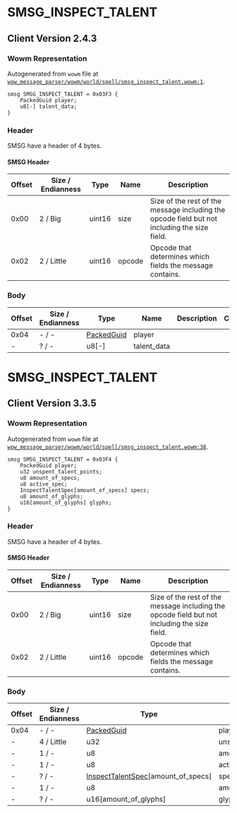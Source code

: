 # SMSG_INSPECT_TALENT

## Client Version 2.4.3

### Wowm Representation

Autogenerated from `wowm` file at [`wow_message_parser/wowm/world/spell/smsg_inspect_talent.wowm:1`](https://github.com/gtker/wow_messages/tree/main/wow_message_parser/wowm/world/spell/smsg_inspect_talent.wowm#L1).
```rust,ignore
smsg SMSG_INSPECT_TALENT = 0x03F3 {
    PackedGuid player;
    u8[-] talent_data;
}
```
### Header

SMSG have a header of 4 bytes.

#### SMSG Header

| Offset | Size / Endianness | Type   | Name   | Description |
| ------ | ----------------- | ------ | ------ | ----------- |
| 0x00   | 2 / Big           | uint16 | size   | Size of the rest of the message including the opcode field but not including the size field.|
| 0x02   | 2 / Little        | uint16 | opcode | Opcode that determines which fields the message contains.|

### Body

| Offset | Size / Endianness | Type | Name | Description | Comment |
| ------ | ----------------- | ---- | ---- | ----------- | ------- |
| 0x04 | - / - | [PackedGuid](../spec/packed-guid.md) | player |  |  |
| - | ? / - | u8[-] | talent_data |  |  |

# SMSG_INSPECT_TALENT

## Client Version 3.3.5

### Wowm Representation

Autogenerated from `wowm` file at [`wow_message_parser/wowm/world/spell/smsg_inspect_talent.wowm:38`](https://github.com/gtker/wow_messages/tree/main/wow_message_parser/wowm/world/spell/smsg_inspect_talent.wowm#L38).
```rust,ignore
smsg SMSG_INSPECT_TALENT = 0x03F4 {
    PackedGuid player;
    u32 unspent_talent_points;
    u8 amount_of_specs;
    u8 active_spec;
    InspectTalentSpec[amount_of_specs] specs;
    u8 amount_of_glyphs;
    u16[amount_of_glyphs] glyphs;
}
```
### Header

SMSG have a header of 4 bytes.

#### SMSG Header

| Offset | Size / Endianness | Type   | Name   | Description |
| ------ | ----------------- | ------ | ------ | ----------- |
| 0x00   | 2 / Big           | uint16 | size   | Size of the rest of the message including the opcode field but not including the size field.|
| 0x02   | 2 / Little        | uint16 | opcode | Opcode that determines which fields the message contains.|

### Body

| Offset | Size / Endianness | Type | Name | Description | Comment |
| ------ | ----------------- | ---- | ---- | ----------- | ------- |
| 0x04 | - / - | [PackedGuid](../spec/packed-guid.md) | player |  |  |
| - | 4 / Little | u32 | unspent_talent_points |  |  |
| - | 1 / - | u8 | amount_of_specs |  |  |
| - | 1 / - | u8 | active_spec |  |  |
| - | ? / - | [InspectTalentSpec](inspecttalentspec.md)[amount_of_specs] | specs |  |  |
| - | 1 / - | u8 | amount_of_glyphs |  |  |
| - | ? / - | u16[amount_of_glyphs] | glyphs |  |  |

